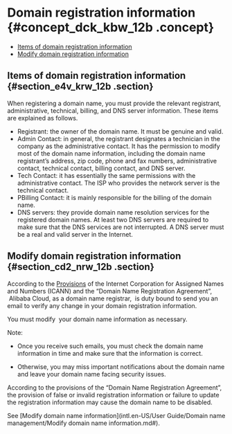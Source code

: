 # Domain registration information {#concept_dck_kbw_12b .concept}

-   [Items of domain registration information](#section_e4v_krw_12b)
-   [Modify domain registration information](#section_cd2_nrw_12b)

## Items of domain registration information {#section_e4v_krw_12b .section}

When registering a domain name, you must provide the relevant registrant, administrative, technical, billing, and DNS server information. These items are explained as follows.

-   Registrant: the owner of the domain name. It must be genuine and valid. 
-   Admin Contact: in general, the registrant designates a technician in the company as the administrative contact. It has the permission to modify most of the domain name information, including the domain name registrant’s address, zip code, phone and fax numbers, administrative contact, technical contact, billing contact, and DNS server.
-   Tech Contact: it has essentially the same permissions with the administrative contact. The ISP who provides the network server is the technical contact.
-   PBilling Contact: it is mainly responsible for the billing of the domain name.
-   DNS servers: they provide domain name resolution services for the registered domain names. At least two DNS servers are required to make sure that the DNS services are not interrupted. A DNS server must be a real and valid server in the Internet.

## Modify domain registration information {#section_cd2_nrw_12b .section}

According to the [Provisions](https://whois.icann.org/en/whois-data-reminder-policy-wdrp) of the Internet Corporation for Assigned Names and Numbers \(ICANN\) and the “Domain Name Registration Agreement”,  Alibaba Cloud, as a domain name registrar,  is duty bound to send you an email to verify any change in your domain registration information.

You must modify  your domain name information as necessary.

Note:

-   Once you receive such emails, you must check the domain name information in time and make sure that the information is correct.

-   Otherwise, you may miss important notifications about the domain name and leave your domain name facing security issues.


According to the provisions of the “Domain Name Registration Agreement”, the provision of false or invalid registration information or failure to update the registration information may cause the domain name to be disabled.

See [Modify domain name information](intl.en-US/User Guide/Domain name management/Modify domain name information.md#).

